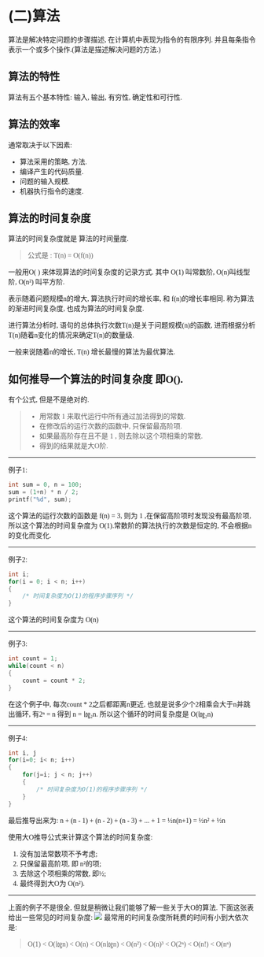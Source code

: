 # (二)算法

<font face="Microsoft Yahei">

算法是解决特定问题的步骤描述, 在计算机中表现为指令的有限序列. 并且每条指令表示一个或多个操作.(算法是描述解决问题的方法.)

## 算法的特性

算法有五个基本特性: 输入, 输出, 有穷性, 确定性和可行性.

## 算法的效率

通常取决于以下因素:
- 算法采用的策略, 方法.
- 编译产生的代码质量.
- 问题的输入规模.
- 机器执行指令的速度.

## 算法的时间复杂度

算法的时间复杂度就是 算法的时间量度. 

> 公式是 : T(n) = O(f(n))

一般用O( ) 来体现算法的时间复杂度的记录方式. 其中 O(1) 叫常数阶, O(n)叫线型阶, O(n²) 叫平方阶.

表示随着问题规模n的增大, 算法执行时间的增长率, 和 f(n)的增长率相同. 称为算法的渐进时间复杂度, 也成为算法的时间复杂度.

进行算法分析时, 语句的总体执行次数T(n)是关于问题规模(n)的函数, 进而根据分析T(n)随着n变化的情况来确定T(n)的数量级.

一般来说随着n的增长, T(n) 增长最慢的算法为最优算法.

## 如何推导一个算法的时间复杂度 即O().

有个公式, 但是不是绝对的.

>-   用常数 1 来取代运行中所有通过加法得到的常数. 
>-   在修改后的运行次数的函数中, 只保留最高阶项.
>-  如果最高阶存在且不是 1 , 则去除以这个项相乘的常数.
>-  得到的结果就是大O阶.

---
例子1:
```c
int sum = 0, n = 100;
sum = (1+n) * n / 2;
printf("%d", sum);
```
这个算法的运行次数的函数是 f(n) = 3, 则为 1 ,在保留高阶项时发现没有最高阶项, 所以这个算法的时间复杂度为 O(1).常数阶的算法执行的次数是恒定的, 不会根据n的变化而变化.

---
例子2:
```c
int i;
for(i = 0; i < n; i++)
{
    /* 时间复杂度为O(1)的程序步骤序列 */
}
```
这个算法的时间复杂度为 O(n)

---
例子3:
```c
int count = 1;
while(count < n)
{
    count = count * 2;
}
```
在这个例子中, 每次count * 2之后都距离n更近, 也就是说多少个2相乘会大于n并跳出循环, 有2ⁿ = n 得到 n = ㏒₂n. 所以这个循环的时间复杂度是 O(㏒₂n)

---
例子4:
```c
int i, j
for(i=0; i< n; i++)
{
    for(j=i; j < n; j++)
    {
        /* 时间复杂度为O(1)的程序步骤序列 */
    }
}
```
最后推导出来为: 
n + (n - 1) + (n - 2) + (n - 3) + ... + 1 = ½n(n+1) = ½n² + ½n

使用大O推导公式来计算这个算法的时间复杂度:
1. 没有加法常数项不予考虑;
2. 只保留最高阶项, 即 n²的项;
3. 去除这个项相乘的常数, 即½;
4. 最终得到大O为 O(n²).

---
上面的例子不是很全, 但就是稍微让我们能够了解一些关于大O的算法. 下面这张表给出一些常见的时间复杂度:
![](https://img2018.cnblogs.com/blog/1216080/201904/1216080-20190424184145752-984332991.png)
最常用的时间复杂度所耗费的时间有小到大依次是:
>O(1) < O(㏒n) < O(n) < O(n㏒n) < O(n²) < O(n)³ < O(2ⁿ) < O(n!) < O(nⁿ)